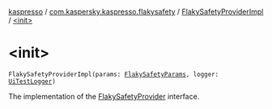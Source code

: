 [kaspresso](../../index.md) / [com.kaspersky.kaspresso.flakysafety](../index.md) / [FlakySafetyProviderImpl](index.md) / [&lt;init&gt;](./-init-.md)

# &lt;init&gt;

`FlakySafetyProviderImpl(params: `[`FlakySafetyParams`](../../com.kaspersky.kaspresso.params/-flaky-safety-params/index.md)`, logger: `[`UiTestLogger`](../../com.kaspersky.kaspresso.logger/-ui-test-logger.md)`)`

The implementation of the [FlakySafetyProvider](../-flaky-safety-provider/index.md) interface.

